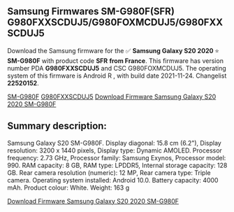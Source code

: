 <h2>Samsung Firmwares SM-G980F(SFR) G980FXXSCDUJ5/G980FOXMCDUJ5/G980FXXSCDUJ5</h2>
Download the Samsung firmware for the ✅ <strong>Samsung Galaxy S20 2020 </strong> ⭐ <strong>SM-G980F</strong> with product code <strong>SFR</strong> <strong> from France</strong>. This firmware has version number PDA <strong>G980FXXSCDUJ5</strong> and CSC G980FOXMCDUJ5. The operating system of this firmware is Android R , with build date 2021-11-24. Changelist <strong>22520152</strong>.


[SM-G980F](https://samfirm.shop/samsung/model/SM-G980F)
[G980FXXSCDUJ5](https://samfirm.shop/samsung/pda/G980FXXSCDUJ5)
[Download Firmware Samsung Galaxy S20 2020 SM-G980F](https://samfirm.shop/samsung/firmware/477208)
<h2>Summary description:</h2>
<p>Samsung Galaxy S20 SM-G980F. Display diagonal: 15.8 cm (6.2"), Display resolution: 3200 x 1440 pixels, Display type: Dynamic AMOLED. Processor frequency: 2.73 GHz, Processor family: Samsung Exynos, Processor model: 990. RAM capacity: 8 GB, RAM type: LPDDR5, Internal storage capacity: 128 GB. Rear camera resolution (numeric): 12 MP, Rear camera type: Triple camera. Operating system installed: Android 10.0. Battery capacity: 4000 mAh. Product colour: White. Weight: 163 g</p>


[Download Firmware Samsung Galaxy S20 2020 SM-G980F](https://samfirm.shop/samsung/firmware/477208)
